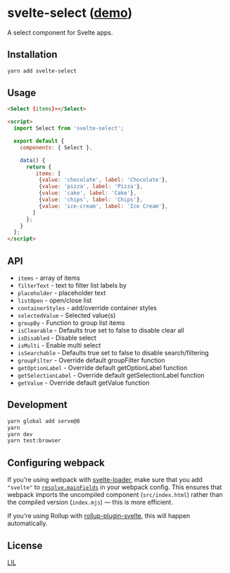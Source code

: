 # svelte-select ([demo](https://stackblitz.com/edit/svelte-rhbzxj))

A select component for Svelte apps.

## Installation

```bash
yarn add svelte-select
```


## Usage

```html
<Select {items}></Select>

<script>
  import Select from 'svelte-select';

  export default {
    components: { Select },

    data() {
      return {
         items: [
          {value: 'chocolate', label: 'Chocolate'},
          {value: 'pizza', label: 'Pizza'},
          {value: 'cake', label: 'Cake'},
          {value: 'chips', label: 'Chips'},
          {value: 'ice-cream', label: 'Ice Cream'},
        ]
      };
    }
  };
</script>

```

## API

* `items` - array of items
* `filterText` - text to filter list labels by
* `placeholder` - placeholder text
* `listOpen` - open/close list
* `containerStyles` - add/override container styles 
* `selectedValue` - Selected value(s) 
* `groupBy` - Function to group list items
* `isClearable` - Defaults true set to false to disable clear all
* `isDisabled` - Disable select
* `isMulti` - Enable multi select
* `isSearchable` - Defaults true set to false to disable search/filtering
* `groupFilter` - Override default groupFilter function
* `getOptionLabel` - Override default getOptionLabel function
* `getSelectionLabel` - Override default getSelectionLabel function
* `getValue` - Override default getValue function


## Development

```bash
yarn global add serve@8
yarn
yarn dev
yarn test:browser
```



## Configuring webpack

If you're using webpack with [svelte-loader](https://github.com/sveltejs/svelte-loader), make sure that you add `"svelte"` to [`resolve.mainFields`](https://webpack.js.org/configuration/resolve/#resolve-mainfields) in your webpack config. This ensures that webpack imports the uncompiled component (`src/index.html`) rather than the compiled version (`index.mjs`) — this is more efficient.

If you're using Rollup with [rollup-plugin-svelte](https://github.com/rollup/rollup-plugin-svelte), this will happen automatically.


## License

[LIL](LICENSE)
